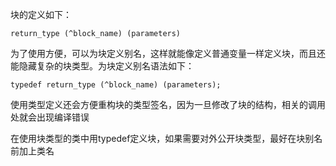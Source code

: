 块的定义如下：

`return_type (^block_name) (parameters)`

为了使用方便，可以为块定义别名，这样就能像定义普通变量一样定义块，而且还能隐藏复杂的块类型。为块定义别名语法如下：

`typedef return_type (^block_name) (parameters);`

使用类型定义还会方便重构块的类型签名，因为一旦修改了块的结构，相关的调用处就会出现编译错误

在使用块类型的类中用typedef定义块，如果需要对外公开块类型，最好在块别名前加上类名

